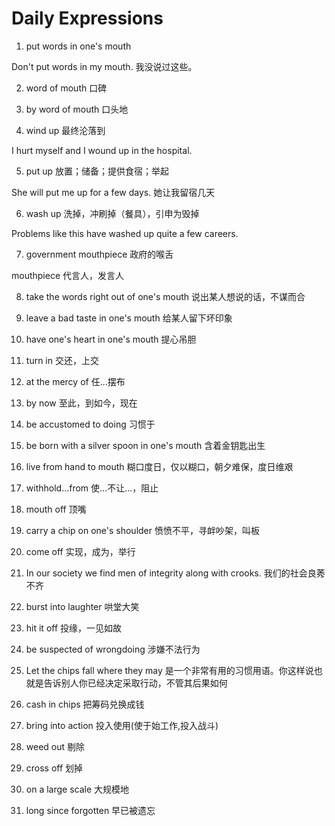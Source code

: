 # Daily Expressions

1. put words in one's mouth

Don't put words in my mouth. 我没说过这些。

2. word of mouth 口碑

3. by word of mouth 口头地

4. wind up 最终沦落到

I hurt myself and I wound up in the hospital.

5. put up 放置；储备；提供食宿；举起

She will put me up for a few days. 她让我留宿几天

6. wash up 洗掉，冲刷掉（餐具），引申为毁掉

Problems like this have washed up quite a few careers.

7. government mouthpiece 政府的喉舌

mouthpiece 代言人，发言人

8. take the words right out of one's mouth  说出某人想说的话，不谋而合

9. leave a bad taste in one's mouth 给某人留下坏印象

10. have one's heart in one's mouth 提心吊胆

11. turn in 交还，上交

12. at the mercy of 任...摆布

13. by now 至此，到如今，现在

14. be accustomed to doing 习惯于

15. be born with a silver spoon in one's mouth 含着金钥匙出生

16. live from hand to mouth 糊口度日，仅以糊口，朝夕难保，度日维艰

17. withhold...from 使...不让...，阻止

18. mouth off 顶嘴

19. carry a chip on one's shoulder 愤愤不平，寻衅吵架，叫板

20. come off 实现，成为，举行

21. In our society we find men of integrity along with crooks. 我们的社会良莠不齐

22. burst into laughter 哄堂大笑

23. hit it off 投缘，一见如故

24. be suspected of wrongdoing 涉嫌不法行为

25. Let the chips fall where they may 是一个非常有用的习惯用语。你这样说也就是告诉别人你已经决定采取行动，不管其后果如何

26. cash in chips 把筹码兑换成钱

27. bring into action 投入使用(使于始工作,投入战斗)

28. weed out 剔除

29. cross off 划掉

30. on a large scale 大规模地

31. long since forgotten 早已被遗忘
